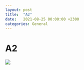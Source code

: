```yaml
---
layout: post
title:  "A2"
date:   2021-08-25 00:00:00 +2300
categories: General
---
```


# A2

![](https://miro.medium.com/max/1050/1*e_Loq49BI4WmN7o9ItTADg.gif)
